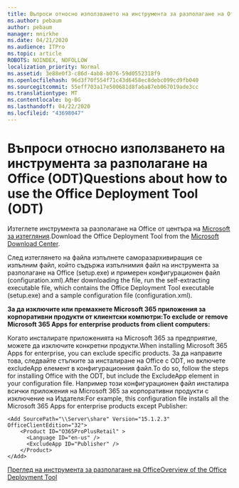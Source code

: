 ```yaml
---
title: Въпроси относно използването на инструмента за разполагане на Office (ODT)
ms.author: pebaum
author: pebaum
manager: mnirkhe
ms.date: 04/21/2020
ms.audience: ITPro
ms.topic: article
ROBOTS: NOINDEX, NOFOLLOW
localization_priority: Normal
ms.assetid: 3e88e0f3-c86d-4ab8-b076-59d0552318f9
ms.openlocfilehash: 96d3f70f554f71c43d6458ec8debc099cd9fb040
ms.sourcegitcommit: 55eff703a17e500681d8fa6a87eb067019ade3cc
ms.translationtype: MT
ms.contentlocale: bg-BG
ms.lasthandoff: 04/22/2020
ms.locfileid: "43698047"
---
```

# <a name="questions-about-how-to-use-the-office-deployment-tool-odt"></a><span data-ttu-id="8d145-102">Въпроси относно използването на инструмента за разполагане на Office (ODT)</span><span class="sxs-lookup"><span data-stu-id="8d145-102">Questions about how to use the Office Deployment Tool (ODT)</span></span>

<span data-ttu-id="8d145-103">Изтеглете инструмента за разполагане на Office от центъра на [Microsoft за изтегляния](https://go.microsoft.com/fwlink/p/?LinkID=626065).</span><span class="sxs-lookup"><span data-stu-id="8d145-103">Download the Office Deployment Tool from the [Microsoft Download Center](https://go.microsoft.com/fwlink/p/?LinkID=626065).</span></span>
  
<span data-ttu-id="8d145-104">След изтеглянето на файла изпълнете саморазархивиращия се изпълним файл, който съдържа изпълнимия файл на инструмента за разполагане на Office (setup.exe) и примерен конфигурационен файл (configuration.xml).</span><span class="sxs-lookup"><span data-stu-id="8d145-104">After downloading the file, run the self-extracting executable file, which contains the Office Deployment Tool executable (setup.exe) and a sample configuration file (configuration.xml).</span></span>
  
 <span data-ttu-id="8d145-105">**За да изключите или премахнете Microsoft 365 приложения за корпоративни продукти от клиентски компютри:**</span><span class="sxs-lookup"><span data-stu-id="8d145-105">**To exclude or remove Microsoft 365 Apps for enterprise products from client computers:**</span></span>
  
<span data-ttu-id="8d145-106">Когато инсталирате приложенията на Microsoft 365 за предприятие, можете да изключите конкретни продукти.</span><span class="sxs-lookup"><span data-stu-id="8d145-106">When installing Microsoft 365 Apps for enterprise, you can exclude specific products.</span></span> <span data-ttu-id="8d145-107">За да направите това, следвайте стъпките за инсталиране на Office с ODT, но включете excludeApp елемент в конфигурационния файл.</span><span class="sxs-lookup"><span data-stu-id="8d145-107">To do so, follow the steps for installing Office with the ODT, but include the ExcludeApp element in your configuration file.</span></span> <span data-ttu-id="8d145-108">Например този конфигурационен файл инсталира всички приложения на Microsoft 365 за корпоративни продукти с изключение на Издателя:</span><span class="sxs-lookup"><span data-stu-id="8d145-108">For example, this configuration file installs all the Microsoft 365 Apps for enterprise products except Publisher:</span></span>
  
```
<Add SourcePath="\\Server\share" Version="15.1.2.3" OfficeClientEdition="32">
    <Product ID="O365ProPlusRetail" >
      <Language ID="en-us" />
      <ExcludeApp ID="Publisher" />
    </Product>
</Add>
```

[<span data-ttu-id="8d145-109">Преглед на инструмента за разполагане на Office</span><span class="sxs-lookup"><span data-stu-id="8d145-109">Overview of the Office Deployment Tool</span></span>](https://docs.microsoft.com/deployoffice/overview-of-the-office-2016-deployment-tool)
  

